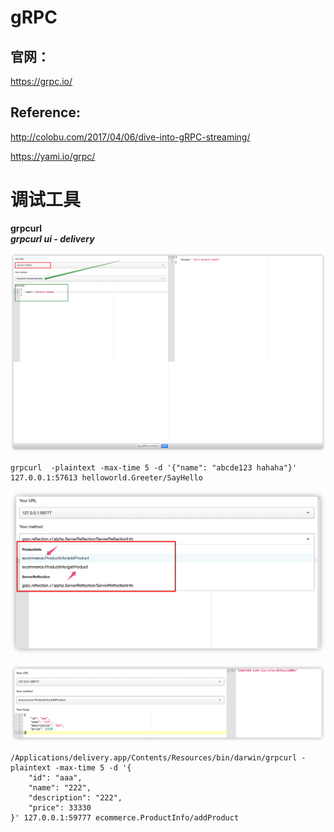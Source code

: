 # gRPC


## 官网：
https://grpc.io/

## Reference:

http://colobu.com/2017/04/06/dive-into-gRPC-streaming/

https://yami.io/grpc/



#  调试工具

**grpcurl**   
***grpcurl ui - delivery***


![grpcurl](_image/grpcurl.png)

```
grpcurl  -plaintext -max-time 5 -d '{"name": "abcde123 hahaha"}' 127.0.0.1:57613 helloworld.Greeter/SayHello

```



![reflect-svc](_image/reflect-svc.png)


![grpcurl-command](_image/grpcurl-command.png)


```
/Applications/delivery.app/Contents/Resources/bin/darwin/grpcurl -plaintext -max-time 5 -d '{
    "id": "aaa",
    "name": "222",
    "description": "222",
    "price": 33330
}' 127.0.0.1:59777 ecommerce.ProductInfo/addProduct
```





